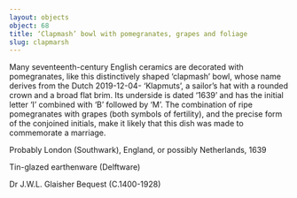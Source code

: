 ```yaml
---
layout: objects
object: 68
title: ‘Clapmash’ bowl with pomegranates, grapes and foliage
slug: clapmarsh
---
```

Many seventeenth-century English ceramics are decorated with pomegranates, like this distinctively shaped ‘clapmash’ bowl, whose name derives from the Dutch 2019-12-04- ‘Klapmuts’,  a sailor’s hat with a rounded crown and a broad flat brim. Its underside is dated ‘1639’ and has the initial letter ‘I’ combined with ‘B’ followed by ‘M’. The combination of ripe pomegranates with grapes (both symbols of fertility), and the precise form of the conjoined initials, make it likely that this dish was made to commemorate a marriage.  

Probably London (Southwark), England, or possibly Netherlands, 1639  

Tin-glazed earthenware (Delftware)  

Dr J.W.L. Glaisher Bequest (C.1400-1928)
